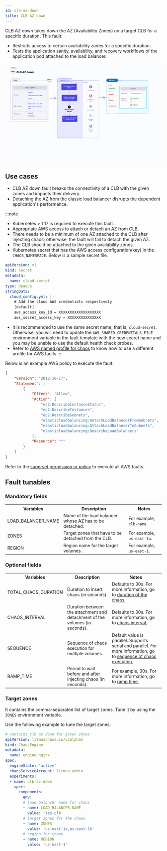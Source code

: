 ```yaml
---
id: clb-az-down
title: CLB AZ down
---
```


CLB AZ down takes down the AZ (Availability Zones) on a target CLB for a specific duration. This fault:
- Restricts access to certain availability zones for a specific duration.
- Tests the application sanity, availability, and recovery workflows of the application pod attached to the load balancer.

![CLB AZ Down](./static/images/clb-az-down.png)

## Use cases

- CLB AZ down fault breaks the connectivity of a CLB with the given zones and impacts their delivery. 
- Detaching the AZ from the classic load balancer disrupts the dependent application's performance. 

:::note
- Kubernetes > 1.17 is required to execute this fault.
- Appropriate AWS access to attach or detach an AZ from CLB.
- There needs to be a minimum of one AZ attached to the CLB after injecting chaos; otherwise, the fault will fail to detach the given AZ.
- The CLB should be attached to the given availability zones.
- Kubernetes secret that has the AWS access configuration(key) in the `CHAOS_NAMESPACE`. Below is a sample secret file.
```yaml
apiVersion: v1
kind: Secret
metadata:
  name: cloud-secret
type: Opaque
stringData:
  cloud_config.yml: |-
    # Add the cloud AWS credentials respectively
    [default]
    aws_access_key_id = XXXXXXXXXXXXXXXXXXX
    aws_secret_access_key = XXXXXXXXXXXXXXX
```
- It is recommended to use the same secret name, that is, `cloud-secret`. Otherwise, you will need to update the `AWS_SHARED_CREDENTIALS_FILE` environment variable in the fault template with the new secret name and you may be unable to use the default health check probes. 
- Refer to [AWS named profile for chaos](./security/aws-switch-profile.md) to know how to use a different profile for AWS faults.
:::

Below is an example AWS policy to execute the fault.

```json
{
    "Version": "2012-10-17",
    "Statement": [
        {
            "Effect": "Allow",
            "Action": [
                "ec2:DescribeInstanceStatus",
                "ec2:DescribeInstances",
                "ec2:DescribeSubnets",
                "elasticloadbalancing:DetachLoadBalancerFromSubnets",
                "elasticloadbalancing:AttachLoadBalancerToSubnets",
                "elasticloadbalancing:DescribeLoadBalancers"
            ],
            "Resource": "*"
        }
    ]
}
```
Refer to the [superset permission or policy](./security/policy-for-all-aws-faults.md) to execute all AWS faults.

## Fault tunables

   <h3>Mandatory fields</h3>
    <table>
      <tr>
        <th> Variables </th>
        <th> Description </th>
        <th> Notes </th>
      </tr>
      <tr>
        <td> LOAD_BALANCER_NAME </td>
        <td> Name of the load balancer whose AZ has to be detached. </td>
        <td> For example, <code>clb-name</code>. </td>
      </tr>
      <tr>
        <td> ZONES </td>
        <td> Target zones that have to be detached from the CLB. </td>
        <td> For example, <code>us-east-1a</code>. </td>
      </tr>
      <tr>
        <td> REGION </td>
        <td> Region name for the target volumes. </td>
        <td> For example, <code>us-east-1</code>. </td>
      </tr>
    </table>
    <h3>Optional fields</h3>
    <table>
      <tr>
        <th> Variables </th>
        <th> Description </th>
        <th> Notes </th>
      </tr>
      <tr>
        <td> TOTAL_CHAOS_DURATION </td>
        <td> Duration to insert chaos (in seconds). </td>
        <td> Defaults to 30s. For more information, go to <a href="https://developer.harness.io/docs/chaos-engineering/chaos-faults/common-tunables-for-all-faults#duration-of-the-chaos"> duration of the chaos.</a></td>
      </tr>
      <tr>
        <td> CHAOS_INTERVAL </td>
        <td> Duration between the attachment and detachment of the volumes (in seconds). </td>
        <td> Defaults to 30s. For more information, go to <a href="https://developer.harness.io/docs/chaos-engineering/chaos-faults/common-tunables-for-all-faults#chaos-interval"> chaos interval.</a></td>
      </tr>
      <tr>
        <td> SEQUENCE </td>
        <td> Sequence of chaos execution for multiple volumes. </td>
        <td> Default value is parallel. Supports serial and parallel. For more information, go to <a href="https://developer.harness.io/docs/chaos-engineering/chaos-faults/common-tunables-for-all-faults#sequence-of-chaos-execution"> sequence of chaos execution.</a> </td>
      </tr>
      <tr>
        <td> RAMP_TIME </td>
        <td> Period to wait before and after injecting chaos (in seconds). </td>
        <td> For example, 30s. For more information, go to <a href="https://developer.harness.io/docs/chaos-engineering/chaos-faults/common-tunables-for-all-faults#ramp-time"> ramp time.</a></td>
      </tr>
    </table>

### Target zones

It contains the comma-separated list of target zones. Tune it by using the `ZONES` environment variable.

Use the following example to tune the target zones:

[embedmd]:# (./static/manifests/clb-az-down/target-zones.yaml yaml)
```yaml
# contains clb az down for given zones
apiVersion: litmuschaos.io/v1alpha1
kind: ChaosEngine
metadata:
  name: engine-nginx
spec:
  engineState: "active"
  chaosServiceAccount: litmus-admin
  experiments:
  - name: clb-az-down
    spec:
      components:
        env:
        # load balancer name for chaos
        - name: LOAD_BALANCER_NAME
          value: 'tes-clb'
        # target zones for the chaos
        - name: ZONES
          value: 'us-east-1a,us-east-1b'
        # region for chaos
        - name: REGION
          value: 'us-east-1'
```
